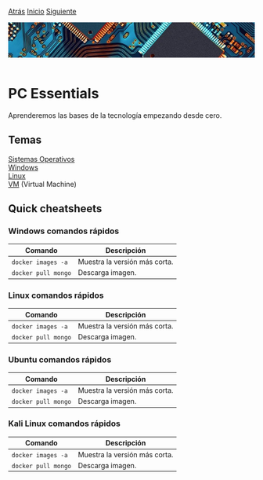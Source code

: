 [Atrás](/README.md)
[Inicio](/README.md) 
[Siguiente](/Links/PC%20Essentials/README.md)

<img src="/Links/PC Essentials/LinksPCEssentials/imagen.png" alt="imagen" style="display: block; margin: 0 auto;"> <br>

# PC Essentials  
Aprenderemos las bases de la tecnología empezando desde cero. <br>

## Temas  
[Sistemas Operativos](/Links/PC%20Essentials/LinksPCEssentials/LinksSistemasOperativos/README.md)<br> 
[Windows](/Links/PC%20Essentials/LinksPCEssentials/LinksSistemasOperativos/LinksWindows/README.md)<br> 
[Linux](/Links/PC%20Essentials/LinksPCEssentials/LinksSistemasOperativos/LinksLinux/README.md)<br> 
[VM](/Links/PC%20Essentials/LinksPCEssentials/LinksSistemasOperativos/LinksVM/README.md) (Virtual Machine)  

## Quick cheatsheets

### Windows comandos rápidos
| Comando                        | Descripción                                   | 
|--------------------------------|-----------------------------------------------|
| `docker images -a`             | Muestra la versión más corta.                 |
| `docker pull mongo`            | Descarga imagen.                              | 

### Linux comandos rápidos
| Comando                        | Descripción                                   | 
|--------------------------------|-----------------------------------------------|
| `docker images -a`             | Muestra la versión más corta.                 |
| `docker pull mongo`            | Descarga imagen.                              | 

### Ubuntu comandos rápidos
| Comando                        | Descripción                                   | 
|--------------------------------|-----------------------------------------------|
| `docker images -a`             | Muestra la versión más corta.                 |
| `docker pull mongo`            | Descarga imagen.                              | 

### Kali Linux comandos rápidos
| Comando                        | Descripción                                   | 
|--------------------------------|-----------------------------------------------|
| `docker images -a`             | Muestra la versión más corta.                 |
| `docker pull mongo`            | Descarga imagen.                              | 